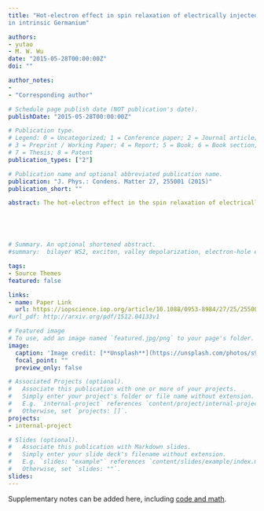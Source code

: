 ```yaml
---
title: "Hot-electron effect in spin relaxation of electrically injected electrons
in intrinsic Germanium"

authors:
- yutao
- M. W. Wu
date: "2015-05-28T00:00:00Z"
doi: ""

author_notes:
- 
- "Corresponding author"

# Schedule page publish date (NOT publication's date).
publishDate: "2015-05-28T00:00:00Z"

# Publication type.
# Legend: 0 = Uncategorized; 1 = Conference paper; 2 = Journal article;
# 3 = Preprint / Working Paper; 4 = Report; 5 = Book; 6 = Book section;
# 7 = Thesis; 8 = Patent
publication_types: ["2"]

# Publication name and optional abbreviated publication name.
publication: "J. Phys.: Condens. Matter 27, 255001 (2015)"
publication_short: ""

abstract: The hot-electron effect in the spin relaxation of electrically injected electrons in intrinsic germanium is investigated by the kinetic spin Bloch equations both analytically and numerically. It is shown that in the weak-electric-field regime with E lesssim 0.5 kV cm−1, our calculations have reasonable agreement with the recent transport experiment in the hot-electron spin-injection configuration (2013 Phys. Rev. Lett. 111 257204). We reveal that the spin relaxation is significantly enhanced at low temperature in the presence of weak electric field E lesssim 50 V cm−1, which originates from the obvious center-of-mass drift effect due to the weak electron–phonon interaction, whereas the hot-electron effect is demonstrated to be less important. This can explain the discrepancy between the experimental observation and the previous theoretical calculation (2012 Phys. Rev. B 86 085202), which deviates from the experimental results by about two orders of magnitude at low temperature. It is further shown that in the strong-electric-field regime with 0.5 lesssim E lesssim 2 kV cm−1, the spin relaxation is enhanced due to the hot-electron effect, whereas the drift effect is demonstrated to be marginal. Finally, we find that when 1.4 lesssim E lesssim 2 kV cm−1 which lies in the strong-electric-field regime, a small fraction of electrons (lesssim5%) can be driven from the L to Γ valley, and the spin relaxation rates are the same for the Γ and L valleys in the intrinsic sample without impurity. With the negligible influence of the spin dynamics in the Γ valley to the whole system, the spin dynamics in the L valley can be measured from the Γ valley by the standard direct optical transition method.





# Summary. An optional shortened abstract.
#summary:  bilayer WS2, exciton, valley depolarization, electron-hole exchange interactions.

tags:
- Source Themes
featured: false

links:
- name: Paper Link
  url: https://iopscience.iop.org/article/10.1088/0953-8984/27/25/255001/meta;jsessionid=71656A47BC6142CCF0B5EB22E0E2DF56.c3.iopscience.cld.iop.org
#url_pdf: http://arxiv.org/pdf/1512.04133v1

# Featured image
# To use, add an image named `featured.jpg/png` to your page's folder. 
image:
  caption: 'Image credit: [**Unsplash**](https://unsplash.com/photos/s9CC2SKySJM)'
  focal_point: ""
  preview_only: false

# Associated Projects (optional).
#   Associate this publication with one or more of your projects.
#   Simply enter your project's folder or file name without extension.
#   E.g. `internal-project` references `content/project/internal-project/index.md`.
#   Otherwise, set `projects: []`.
projects:
- internal-project

# Slides (optional).
#   Associate this publication with Markdown slides.
#   Simply enter your slide deck's filename without extension.
#   E.g. `slides: "example"` references `content/slides/example/index.md`.
#   Otherwise, set `slides: ""`.
slides:
---
```


Supplementary notes can be added here, including [code and math](https://sourcethemes.com/academic/docs/writing-markdown-latex/).
